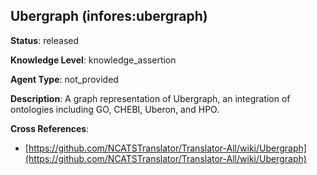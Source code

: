 [//]: # (DO NOT MANUALLY EDIT THIS FILE. IT IS GENERATED FROM A TEMPLATE.)

## Ubergraph (infores:ubergraph)

**Status**: released
  
**Knowledge Level**: knowledge_assertion
  
**Agent Type**: not_provided

**Description**: A graph representation of Ubergraph, an integration of ontologies including GO, CHEBI, Uberon, and HPO.

**Cross References**:

- [https://github.com/NCATSTranslator/Translator-All/wiki/Ubergraph](https://github.com/NCATSTranslator/Translator-All/wiki/Ubergraph)

